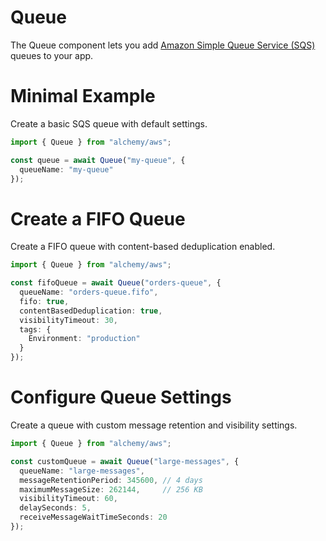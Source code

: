 # Queue

The Queue component lets you add [Amazon Simple Queue Service (SQS)](https://aws.amazon.com/sqs/) queues to your app.

# Minimal Example

Create a basic SQS queue with default settings.

```ts
import { Queue } from "alchemy/aws";

const queue = await Queue("my-queue", {
  queueName: "my-queue"
});
```

# Create a FIFO Queue

Create a FIFO queue with content-based deduplication enabled.

```ts
import { Queue } from "alchemy/aws";

const fifoQueue = await Queue("orders-queue", {
  queueName: "orders-queue.fifo", 
  fifo: true,
  contentBasedDeduplication: true,
  visibilityTimeout: 30,
  tags: {
    Environment: "production"
  }
});
```

# Configure Queue Settings

Create a queue with custom message retention and visibility settings.

```ts
import { Queue } from "alchemy/aws";

const customQueue = await Queue("large-messages", {
  queueName: "large-messages",
  messageRetentionPeriod: 345600, // 4 days
  maximumMessageSize: 262144,     // 256 KB
  visibilityTimeout: 60,
  delaySeconds: 5,
  receiveMessageWaitTimeSeconds: 20
});
```